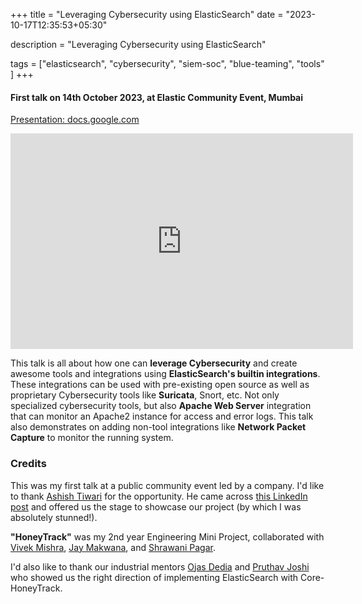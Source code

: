 +++
title = "Leveraging Cybersecurity using ElasticSearch"
date = "2023-10-17T12:35:53+05:30"

 description = "Leveraging Cybersecurity using ElasticSearch"

tags = ["elasticsearch", "cybersecurity", "siem-soc", "blue-teaming", "tools" ]
+++

#### First talk on 14th October 2023, at Elastic Community Event, Mumbai

[Presentation: docs.google.com](https://docs.google.com/presentation/d/e/2PACX-1vS5ep3jFPfju4PC8pv7LSx3V-i8Kk3ec5A5XazNJ7TeYAxavQUR9yJcwObZX9m_9vzXUk1Ao6RkNf_i/pub?start=false&loop=false#slide=id.p)

<iframe src="https://docs.google.com/presentation/d/e/2PACX-1vS5ep3jFPfju4PC8pv7LSx3V-i8Kk3ec5A5XazNJ7TeYAxavQUR9yJcwObZX9m_9vzXUk1Ao6RkNf_i/embed?start=false&loop=false" frameborder="0" width="548" height="345" allowfullscreen="true" mozallowfullscreen="true" webkitallowfullscreen="true"></iframe>

This talk is all about how one can **leverage Cybersecurity** and create awesome tools and integrations using **ElasticSearch's builtin integrations**. These integrations can be used with pre-existing open source as well as proprietary Cybersecurity tools like **Suricata**, Snort, etc. Not only specialized cybersecurity tools, but also **Apache Web Server** integration that can monitor an Apache2 instance for access and error logs. This talk also demonstrates on adding non-tool integrations like **Network Packet Capture** to monitor the running system.

### Credits

This was my first talk at a public community event led by a company. I'd like to thank [Ashish Tiwari](ashish.one) for the opportunity. He came across [this LinkedIn post](https://www.linkedin.com/feed/update/urn:li:activity:7075033327472152576/) and offered us the stage to showcase our project (by which I was absolutely stunned!).

**"HoneyTrack"** was my 2nd year Engineering Mini Project, collaborated with [Vivek Mishra](https://www.linkedin.com/in/vivek051/), [Jay Makwana](https://www.linkedin.com/in/thejaymakwana/), and [Shrawani Pagar](https://www.linkedin.com/in/shrawani-js-pagar-382610215/).

 I'd also like to thank our industrial mentors [Ojas Dedia](https://www.linkedin.com/in/ojas-dedhiya-16276ab4/) and [Pruthav Joshi](https://www.linkedin.com/in/pruthavjoshi/overlay/contact-info/) who showed us the right direction of implementing ElasticSearch with Core-HoneyTrack.